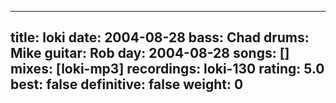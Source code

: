 
---
title: loki
date: 2004-08-28
bass:	Chad
drums:	Mike
guitar:	Rob
day: 2004-08-28
songs: []
mixes: [loki-mp3]
recordings: loki-130
rating: 5.0
best: false
definitive: false
weight: 0
---

